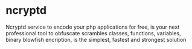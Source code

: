ncryptd
=======

Ncryptd service to encode your php applications for free, is your next professional tool to obfuscate scrambles classes, functions, variables, binary blowfish encription, is the simplest, fastest and strongest solution
